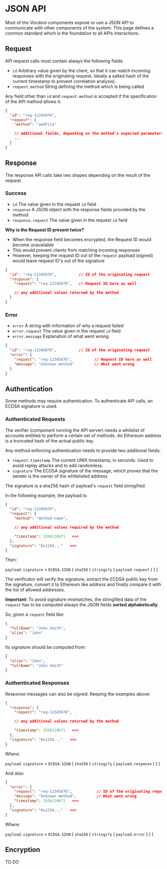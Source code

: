 # JSON API

Most of the Vocdoni components expose or use a JSON API to communicate with other components of the system. This page defines a common standard which is the foundation to all APIs interactions.

## Request

API request calls must contain always the following fields

+ `id` Arbitrary value given by the client, so that it can match incoming responses with the originating request. Ideally a salted hash of the current timestamp to prevent correlation analysis).
+ `request.method` String defining the method which is being called

Any field other than `id` and `request.method` is accepted if the specification of the API method allows it.

```json
{
  "id": "req-12345678",
  "request": {
    "method": "addFile"

    // additional fields, depending on the method's expected parameters
    ...
  }
}
```

## Response

The response API calls take two shapes depending on the result of the request.

### Success

+ `id` The value given in the request `id` field
+ `response` A JSON object with the response fields provided by the method
+ `response.request` The value given in the request `id` field

**Why is the Request ID present twice?**

- When the response field becomes encrypted, the Request ID would become unavailable
- This would prevent clients from matching incoming responses
- However, keeping the request ID out of the `request` payload (signed) would leave request ID's out of the signature

```json
{
  "id": "req-12345678",          // ID of the originating request
  "response": {
    "request": "req-12345678",   // Request ID here as well

    // any additional values returned by the method
  }
}
```

### Error

+ `error` A string with information of why a request failed
+ `error.request` The value given in the request `id` field
+ `error.message` Explanation of what went wrong

```json
{
  "id": "req-12345678",          // ID of the originating request
  "error": {
    "request": "req-12345678",          // Request ID here as well
    "message": "Unknown method"         // What went wrong
  }
}
```

## Authentication

Some methods may require authentication. To authenticate API calls, an ECDSA signature is used.

### Authenticated Requests

The verifier (component running the API server) needs a whitelist of accounts entitled to perform a certain set of methods. An Ethereum address is a truncated hash of the actual public key.

Any method enforcing authentication needs to provide two additional fields:

+ `request.timestamp`  The current UNIX timestamp, in seconds. Used to avoid replay attacks and to add randomless.
+ `signature`  The ECDSA signature of the message, which proves that the sender is the owner of the whitelisted address

The signature is a sha256 hash of payload's `request` field stringified.

In the following example, the payload is:

```json
{
  "id": "req-12345678",
  "request": {
    "method": "method-name",

    // any additional values required by the method

    "timestamp": 1556110671   <<<
  },
  "signature": "0x1234..."   <<<
}
```

Then:

`payload.signature` = `ECDSA.SIGN` ( `sha256` ( `stringify` ( `payload.request` ) ) )

The verificator will verify the signature, extract the ECDSA public key from the signature, convert it to Ethereum like address and finally compare it with the list of allowed addresses.

**Important**: To avoid signature mismatches, the stringified data of the `request` has to be computed always the JSON fields **sorted alphabetically**.

So, given a `request` field like:

```json
{
  "fullName": "John Smith",
  "alias": "John"
}
```

Its signature should be computed from:

```json
{
  "alias": "John",
  "fullName": "John Smith"
}
```

### Authenticated Responses

Response messages can also be signed. Keeping the examples above:

```json
{
  "response": {
    "request": "req-12345678",

    // any additional values returned by the method

    "timestamp": 1556110671   <<<
  },
  "signature": "0x1234..."   <<<
}
```

Where:

`payload.signature` = `ECDSA.SIGN` ( `sha256` ( `stringify` ( `payload.response` ) ) )

And also:

```json
{
  "error": {
    "request": "req-12345678",           // ID of the originating request
    "message": "Unknown method",         // What went wrong
    "timestamp": 1556110671   <<<
  },
  "signature": "0x1234..."   <<<
}
```

Where:

`payload.signature` = `ECDSA.SIGN` ( `sha256` ( `stringify` ( `payload.error` ) ) )



## Encryption

TO DO

